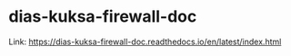 # dias-kuksa-firewall-doc

Link: https://dias-kuksa-firewall-doc.readthedocs.io/en/latest/index.html
